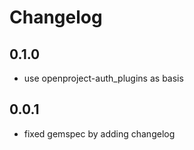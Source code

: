 # Changelog

## 0.1.0

* use openproject-auth_plugins as basis

## 0.0.1

* fixed gemspec by adding changelog
